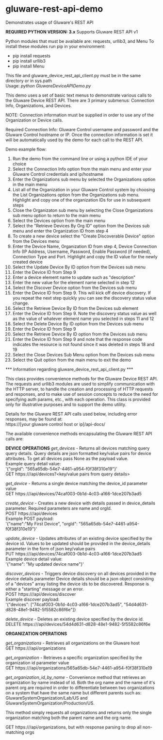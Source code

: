 ﻿# gluware-rest-api-demo

Demonstrates usage of Gluware's REST API

**REQUIRED PYTHON VERSION: 3.x** 
Supports Gluware REST API v1

Python modules that must be available are: requests, urllib3, and Menu
To install these modules run pip in your environment:
 - pip install requests 
 - pip install urllib3 
 - pip install Menu

This file and gluware_device_rest_api_client.py must be in the same directory or in sys.path  
Usage: *python GluwareDeviceAPIDemo.py*

This demo uses a set of basic text menus to demonstrate various calls to the Gluware Device REST API. There are 3 primary submenus: Connection Info, Organizations, and Devices.

NOTE: Connection information must be supplied in order to use any of the Organization or Device calls.

Required Connection Info: Gluware Control username and password and the Gluware Control hostname or IP.
Once the connection information is set it will be automatically used by the demo for each call to the REST API.

Demo example flow:
1.  Run the demo from the command line or using a python IDE of your choice
2.  Select the Connection Info option from the main menu and enter your Gluware Control credentials and ip/hostname
3.  Enter the Organizations sub menu by selected the Organizations option in the main menu
4.  List all of the Organization in your Gluware Control system by choosing the List Organizations option from the Organizations sub menu. Highlight and copy one of the organization IDs for use in subsequent steps
5.  Close the Organizaton sub menu by selecting the Close Organizations sub menu option to return to the main menu
6.  Select the Devices option from the main menu
7.  Select the "Retrieve Devices By Org ID" option from the Devices sub menu and enter the Organization ID from step 4
8.  To create a new device select the "Create Discoverable Device" option from the Devices menu
9.  Enter the Device Name, Organization ID from step 4, Device Connection Info (IP Address, Username, Password, Enable Password (if needed), Connection Type and Port. Highlight and copy the ID value for the newly created device
10.  Select the Update Device By ID option from the Devices sub menu
11.  Enter the Device ID from Step 9
12.  Enter a device element name to update such as "description"
13.  Enter the new value for the element name selected in step 12
14.  Select the Discover Device option from the Devices sub menu
15.  Enter the Device ID from Step 9. This will kick off device discovery. If you repeat the next step quickly you can see the discovery status value change.
16.  Select the Retrieve Device By ID from the Devices sub element
17.  Enter the Device ID from Step 9. Note the discovery status value as well as the value of whatever element name you selected in steps 11 and 12
18.  Select the Delete Device By ID option from the Devices sub menu
19.  Enter the Device ID from Step 9
20.  Select the Retrieve Device By ID option from the Devices sub menu
21.  Enter the Device ID from Step 9 and note that the response code indicates the resource is not found since it was deleted in steps 18 and 19
22.  Select the Close Devices Sub Menu option from the Devices sub menu
23.  Select the Quit option from the main menu to exit the demo

*** Information regarding gluware_device_rest_api_client.py ***

This class provides convenience methods for the Gluware Device REST API. The requests and urllib3 modules are used to simplify communication with the HTTP server, to handle the creation and processing of HTTP requests and responses, and to make use of session concepts to reduce the need for specifying auth params, etc., with each operation. This class is provided only for illustrative purposes and to support the demo utility.

Details for the Gluware REST API calls used below, including error responses, may be found at:  
https://[your gluware control host or ip]/api-docs/ 

The available convenience methods encapsulating the Gluware REST API calls are:  

**DEVICE OPERATIONS** 
*get_devices* - Returns all devices matching query query details. Query details are json formatted key/value pairs for device attributes. To get all devices pass None as the payload value.   
Example query detail value:  
'{"orgId": "565a65db-54e7-4461-a954-f0f38f310e19"}'  
GET https:///api/devices?<key/value pairs from query details>

*get_device* - Returns a single device matching the device_id parameter value  
GET https:///api/devices/74caf003-0b1d-4c03-a166-1dce207b3ad5 

*create_device* - Creates a new device with details passed in device_details parameter. Required parameters are name and orgId.  
POST https:///api/devices  
Example POST payload:  
'{"name":"My First Device", "orgId": "565a65db-54e7-4461-a954-f0f38f310e19"}'

*update_device* - Updates attributes of an existing device specified by the device id. Values to be updated should be provided in the device_details parameter in the form of json key/value pairs  
PUT https:///api/devices/74caf003-0b1d-4c03-a166-1dce207b3ad5  
Example device detail value:  
'{"name": "My updated device name"}'

*discover_devices* - Triggers device discovery on all devices provided in the device details parameter Device details should be a json object consisting of a "devices" array listing the device ids to be discovered. Response is either a "starting" message or an error.   
POST https:///api/devices/discover  
Example discover payload:  
'{"devices": ["74caf003-0b1d-4c03-a166-1dce207b3ad5", "54d4d631-d828-48e1-9482-5f5582c86f6e"]}

*delete_device* - Deletes an existing device specified by the device id.  
DELETE https:///api/devices/54d4d631-d828-48e1-9482-5f5582c86f6e

**ORGANIZATION OPERATIONS**

*get_organizations* - Retrieves all organizations on the Gluware host  
GET https:///api/organizations

*get_organization* - Retrieves a specific organization specified by the organization id parameter value  
GET https:///api/organizations/565a65db-54e7-4461-a954-f0f38f310e19

*get_organization_id_by_name* - Convenience method that retrieves an organization by name instead of id. Both the org name and the name of it's parent org are required in order to differentiate between two organizations on a system that have the same name but different parents such as: GluwareSystemOrganization/Lab/US and GluwareSystemOrganization/Production/US.   

This method simply requests all organizations and returns only the single organization matching both the parent name and the org name. 

GET https:///api/organizations, but with response parsing to drop all non-matching orgs
